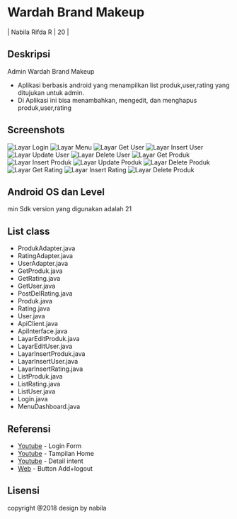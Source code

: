 # Wardah Brand Makeup
| Nabila Rifda R | 20 |


## Deskripsi
Admin Wardah Brand Makeup
- Aplikasi berbasis android yang menampilkan list produk,user,rating yang ditujukan untuk admin. 
- Di Aplikasi ini bisa menambahkan, mengedit, dan menghapus produk,user,rating

## Screenshots
![Layar Login](https://github.com/nabilarifdaaa/adminMakeup/blob/master/admin_ss/1.jpg)
![Layar Menu](https://github.com/nabilarifdaaa/adminMakeup/blob/master/admin_ss/2.jpg)
![Layar Get User](https://github.com/nabilarifdaaa/adminMakeup/blob/master/admin_ss/3.jpg)
![Layar Insert User](https://github.com/nabilarifdaaa/adminMakeup/blob/master/admin_ss/5insertuser.jpg)
![Layar Update User](https://github.com/nabilarifdaaa/adminMakeup/blob/master/admin_ss/4.jpg)
![Layar Delete User](https://github.com/nabilarifdaaa/adminMakeup/blob/master/admin_ss/12deleteuser.jpg)
![Layar Get Produk](https://github.com/nabilarifdaaa/adminMakeup/blob/master/admin_ss/3.jpg)
![Layar Insert Produk](https://github.com/nabilarifdaaa/adminMakeup/blob/master/admin_ss/5insertuser.jpg)
![Layar Update Produk](https://github.com/nabilarifdaaa/adminMakeup/blob/master/admin_ss/4.jpg)
![Layar Delete Produk](https://github.com/nabilarifdaaa/adminMakeup/blob/master/admin_ss/12deleteuser.jpg)
![Layar Get Rating](https://github.com/nabilarifdaaa/adminMakeup/blob/master/admin_ss/3.jpg)
![Layar Insert Rating](https://github.com/nabilarifdaaa/adminMakeup/blob/master/admin_ss/5insertuser.jpg)
![Layar Delete Produk](https://github.com/nabilarifdaaa/adminMakeup/blob/master/admin_ss/12deleteuser.jpg)

## Android OS dan Level
min Sdk version yang digunakan adalah 21

## List class
+ ProdukAdapter.java
+ RatingAdapter.java
+ UserAdapter.java
+ GetProduk.java
+ GetRating.java
+ GetUser.java
+ PostDelRating.java
+ Produk.java
+ Rating.java
+ User.java
+ ApiClient.java
+ ApiInterface.java
+ LayarEditProduk.java
+ LayarEditUser.java
+ LayarInsertProduk.java
+ LayarInsertUser.java
+ LayarInsertRating.java
+ ListProduk.java
+ ListRating.java
+ ListUser.java
+ Login.java
+ MenuDashboard.java

## Referensi
* [Youtube](https://www.youtube.com/watch?v=oVlOXPKV-JU) - Login Form
* [Youtube](https://www.youtube.com/watch?v=QTiQawMBPUA&t=19s) - Tampilan Home
* [Youtube](https://www.youtube.com/watch?v=SD2t75T5RdY) - Detail intent
* [Web](https://developer.android.com/guide/topics/ui/floating-action-button) - Button Add+logout

## Lisensi
copyright @2018 
design by nabila
